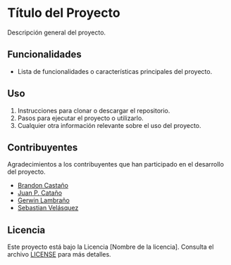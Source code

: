 # Título del Proyecto

Descripción general del proyecto.

## Funcionalidades

- Lista de funcionalidades o características principales del proyecto.

## Uso

1. Instrucciones para clonar o descargar el repositorio.
2. Pasos para ejecutar el proyecto o utilizarlo.
3. Cualquier otra información relevante sobre el uso del proyecto.

## Contribuyentes

Agradecimientos a los contribuyentes que han participado en el desarrollo del proyecto.

- [Brandon Castaño](https://github.com/bcg733)
- [Juan P. Cataño](https://github.com/juan-npablo)
- [Gerwin Lambraño](https://github.com/gerwintorres)
- [Sebastian Velásquez](https://github.com/SebasVM123)
## Licencia

Este proyecto está bajo la Licencia [Nombre de la licencia]. Consulta el archivo [LICENSE](LICENSE) para más detalles.
